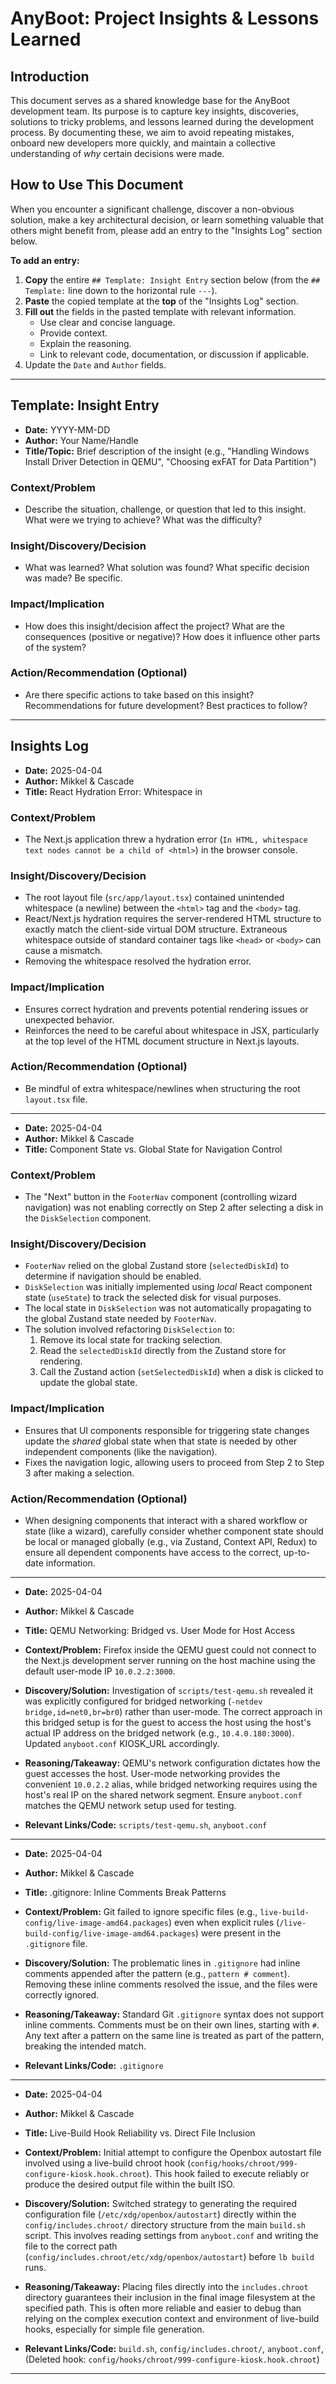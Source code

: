 # AnyBoot: Project Insights & Lessons Learned

## Introduction

This document serves as a shared knowledge base for the AnyBoot development team. Its purpose is to capture key insights, discoveries, solutions to tricky problems, and lessons learned during the development process. By documenting these, we aim to avoid repeating mistakes, onboard new developers more quickly, and maintain a collective understanding of *why* certain decisions were made.

## How to Use This Document

When you encounter a significant challenge, discover a non-obvious solution, make a key architectural decision, or learn something valuable that others might benefit from, please add an entry to the "Insights Log" section below.

**To add an entry:**

1.  **Copy** the entire `## Template: Insight Entry` section below (from the `## Template:` line down to the horizontal rule `---`).
2.  **Paste** the copied template at the **top** of the "Insights Log" section.
3.  **Fill out** the fields in the pasted template with relevant information.
    *   Use clear and concise language.
    *   Provide context.
    *   Explain the reasoning.
    *   Link to relevant code, documentation, or discussion if applicable.
4.  Update the `Date` and `Author` fields.

---

## Template: Insight Entry

*   **Date:** YYYY-MM-DD
*   **Author:** Your Name/Handle
*   **Title/Topic:** Brief description of the insight (e.g., "Handling Windows Install Driver Detection in QEMU", "Choosing exFAT for Data Partition")

### Context/Problem

*   Describe the situation, challenge, or question that led to this insight. What were we trying to achieve? What was the difficulty?

### Insight/Discovery/Decision

*   What was learned? What solution was found? What specific decision was made? Be specific.

### Impact/Implication

*   How does this insight/decision affect the project? What are the consequences (positive or negative)? How does it influence other parts of the system?

### Action/Recommendation (Optional)

*   Are there specific actions to take based on this insight? Recommendations for future development? Best practices to follow?

---

## Insights Log

*   **Date:** 2025-04-04
*   **Author:** Mikkel & Cascade
*   **Title:** React Hydration Error: Whitespace in <html>

### Context/Problem

*   The Next.js application threw a hydration error (`In HTML, whitespace text nodes cannot be a child of <html>`) in the browser console.

### Insight/Discovery/Decision

*   The root layout file (`src/app/layout.tsx`) contained unintended whitespace (a newline) between the `<html>` tag and the `<body>` tag.
*   React/Next.js hydration requires the server-rendered HTML structure to exactly match the client-side virtual DOM structure. Extraneous whitespace outside of standard container tags like `<head>` or `<body>` can cause a mismatch.
*   Removing the whitespace resolved the hydration error.

### Impact/Implication

*   Ensures correct hydration and prevents potential rendering issues or unexpected behavior.
*   Reinforces the need to be careful about whitespace in JSX, particularly at the top level of the HTML document structure in Next.js layouts.

### Action/Recommendation (Optional)

*   Be mindful of extra whitespace/newlines when structuring the root `layout.tsx` file.

---

*   **Date:** 2025-04-04
*   **Author:** Mikkel & Cascade
*   **Title:** Component State vs. Global State for Navigation Control

### Context/Problem

*   The "Next" button in the `FooterNav` component (controlling wizard navigation) was not enabling correctly on Step 2 after selecting a disk in the `DiskSelection` component.

### Insight/Discovery/Decision

*   `FooterNav` relied on the global Zustand store (`selectedDiskId`) to determine if navigation should be enabled.
*   `DiskSelection` was initially implemented using *local* React component state (`useState`) to track the selected disk for visual purposes.
*   The local state in `DiskSelection` was not automatically propagating to the global Zustand state needed by `FooterNav`.
*   The solution involved refactoring `DiskSelection` to:
    1.  Remove its local state for tracking selection.
    2.  Read the `selectedDiskId` directly from the Zustand store for rendering.
    3.  Call the Zustand action (`setSelectedDiskId`) when a disk is clicked to update the global state.

### Impact/Implication

*   Ensures that UI components responsible for triggering state changes update the *shared* global state when that state is needed by other independent components (like the navigation).
*   Fixes the navigation logic, allowing users to proceed from Step 2 to Step 3 after making a selection.

### Action/Recommendation (Optional)

*   When designing components that interact with a shared workflow or state (like a wizard), carefully consider whether component state should be local or managed globally (e.g., via Zustand, Context API, Redux) to ensure all dependent components have access to the correct, up-to-date information.

---

*   **Date:** 2025-04-04
*   **Author:** Mikkel & Cascade
*   **Title:** QEMU Networking: Bridged vs. User Mode for Host Access

*   **Context/Problem:** Firefox inside the QEMU guest could not connect to the Next.js development server running on the host machine using the default user-mode IP `10.0.2.2:3000`.
*   **Discovery/Solution:** Investigation of `scripts/test-qemu.sh` revealed it was explicitly configured for bridged networking (`-netdev bridge,id=net0,br=br0`) rather than user-mode. The correct approach in this bridged setup is for the guest to access the host using the host's actual IP address on the bridged network (e.g., `10.4.0.180:3000`). Updated `anyboot.conf` KIOSK_URL accordingly.
*   **Reasoning/Takeaway:** QEMU's network configuration dictates how the guest accesses the host. User-mode networking provides the convenient `10.0.2.2` alias, while bridged networking requires using the host's real IP on the shared network segment. Ensure `anyboot.conf` matches the QEMU network setup used for testing.
*   **Relevant Links/Code:** `scripts/test-qemu.sh`, `anyboot.conf`

---

*   **Date:** 2025-04-04
*   **Author:** Mikkel & Cascade
*   **Title:** .gitignore: Inline Comments Break Patterns

*   **Context/Problem:** Git failed to ignore specific files (e.g., `live-build-config/live-image-amd64.packages`) even when explicit rules (`/live-build-config/live-image-amd64.packages`) were present in the `.gitignore` file.
*   **Discovery/Solution:** The problematic lines in `.gitignore` had inline comments appended after the pattern (e.g., `pattern # comment`). Removing these inline comments resolved the issue, and the files were correctly ignored.
*   **Reasoning/Takeaway:** Standard Git `.gitignore` syntax does not support inline comments. Comments must be on their own lines, starting with `#`. Any text after a pattern on the same line is treated as part of the pattern, breaking the intended match.
*   **Relevant Links/Code:** `.gitignore`

---

*   **Date:** 2025-04-04
*   **Author:** Mikkel & Cascade
*   **Title:** Live-Build Hook Reliability vs. Direct File Inclusion

*   **Context/Problem:** Initial attempt to configure the Openbox autostart file involved using a live-build chroot hook (`config/hooks/chroot/999-configure-kiosk.hook.chroot`). This hook failed to execute reliably or produce the desired output file within the built ISO.
*   **Discovery/Solution:** Switched strategy to generating the required configuration file (`/etc/xdg/openbox/autostart`) directly within the `config/includes.chroot/` directory structure from the main `build.sh` script. This involves reading settings from `anyboot.conf` and writing the file to the correct path (`config/includes.chroot/etc/xdg/openbox/autostart`) before `lb build` runs.
*   **Reasoning/Takeaway:** Placing files directly into the `includes.chroot` directory guarantees their inclusion in the final image filesystem at the specified path. This is often more reliable and easier to debug than relying on the complex execution context and environment of live-build hooks, especially for simple file generation.
*   **Relevant Links/Code:** `build.sh`, `config/includes.chroot/`, `anyboot.conf`, (Deleted hook: `config/hooks/chroot/999-configure-kiosk.hook.chroot`)

---
